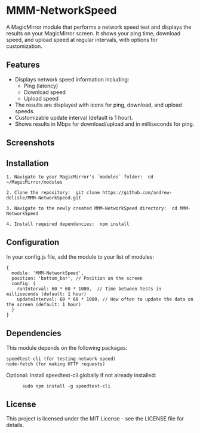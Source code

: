 # MMM-NetworkSpeed

A MagicMirror module that performs a network speed test and displays the results on your MagicMirror screen. It shows your ping time, download speed, and upload speed at regular intervals, with options for customization.

## Features
- Displays network speed information including:
  - Ping (latency)
  - Download speed
  - Upload speed
- The results are displayed with icons for ping, download, and upload speeds.
- Customizable update interval (default is 1 hour).
- Shows results in Mbps for download/upload and in milliseconds for ping.

## Screenshots

  

## Installation

    1. Navigate to your MagicMirror's `modules` folder:  cd ~/MagicMirror/modules

    2. Clone the repository:  git clone https://github.com/andrew-delisle/MMM-NetworkSpeed.git

    3. Navigate to the newly created MMM-NetworkSpeed directory:  cd MMM-NetworkSpeed

    4. Install required dependencies:  npm install

## Configuration

In your config.js file, add the module to your list of modules:
    
    {
      module: 'MMM-NetworkSpeed',
      position: 'bottom_bar', // Position on the screen
      config: {
        runInterval: 60 * 60 * 1000,  // Time between tests in milliseconds (default: 1 hour)
        updateInterval: 60 * 60 * 1000, // How often to update the data on the screen (default: 1 hour)
      }
    }

## Dependencies

This module depends on the following packages:

    speedtest-cli (for testing network speed)
    node-fetch (for making HTTP requests)

Optional: Install speedtest-cli globally if not already installed:

          sudo npm install -g speedtest-cli

## License

This project is licensed under the MIT License - see the LICENSE file for details.

